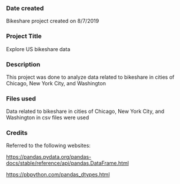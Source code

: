 ### Date created
Bikeshare project created on 8/7/2019

### Project Title
Explore US bikeshare data

### Description
This project was done to analyze data related to bikeshare in cities of Chicago, New York City, and Washington

### Files used
Data related to bikeshare in cities of Chicago, New York City, and Washington in csv files were used

### Credits
Referred to the following websites:

https://pandas.pydata.org/pandas-docs/stable/reference/api/pandas.DataFrame.html

https://pbpython.com/pandas_dtypes.html
